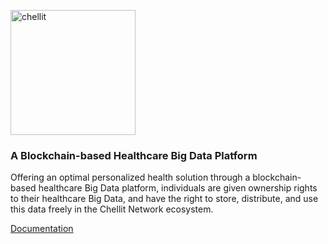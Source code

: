 <p>
  <a href="https://chellit.io/">
    <img src="https://i.imgur.com/M7pRy0w.png" width="200px" alt="chellit" />
  </a>
</p>
<h3>A Blockchain-based Healthcare Big Data Platform</h3>
<p>Offering an optimal personalized health solution through a blockchain-based healthcare Big Data platform, individuals are given ownership rights to their healthcare Big Data, and have the right to store, distribute, and use this data freely in the Chellit Network ecosystem.</p>
<a href="doc/">Documentation</a>
